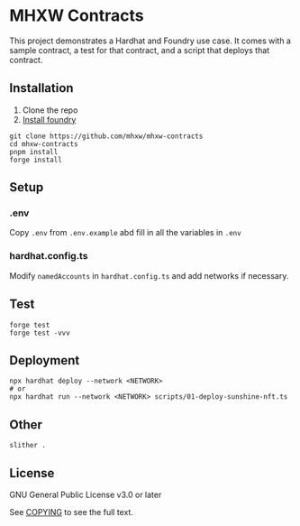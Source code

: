 # MHXW Contracts

This project demonstrates a Hardhat and Foundry use case. It comes with a sample contract, a test for that contract, and a script that deploys that contract.

## Installation

1. Clone the repo
2. [Install foundry](https://github.com/foundry-rs/foundry)

```
git clone https://github.com/mhxw/mhxw-contracts
cd mhxw-contracts
pnpm install
forge install
```

## Setup

### .env

Copy `.env` from `.env.example`
abd fill in all the variables in `.env`

### hardhat.config.ts

Modify `namedAccounts` in `hardhat.config.ts` and add networks if necessary.

## Test

```
forge test
forge test -vvv
```

## Deployment

```
npx hardhat deploy --network <NETWORK>
# or
npx hardhat run --network <NETWORK> scripts/01-deploy-sunshine-nft.ts
```

## Other

```
slither .
```

## License

GNU General Public License v3.0 or later

See [COPYING](./COPYING) to see the full text.
